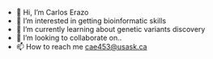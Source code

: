 - 👋 Hi, I’m Carlos Erazo
- 👀 I’m interested in getting bioinformatic skills 
- 🌱 I’m currently learning about genetic variants discovery
- 💞️ I’m looking to collaborate on.. 
- 📫 How to reach me cae453@usask.ca

<!---
carlose2707/carlose2707 is a ✨ special ✨ repository because its `README.md` (this file) appears on your GitHub profile.
You can click the Preview link to take a look at your changes.
--->
